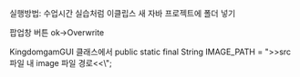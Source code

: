실행방법: 수업시간 실습처럼 이클립스 새 자바 프로젝트에 폴더 넣기

팝업창 버튼
ok->Overwrite

KingdomgamGUI 클래스에서
public static final String IMAGE_PATH = ">>src파일 내 image 파일 경로<<\\";